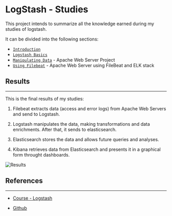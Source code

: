 # LogStash - Studies

This project intends to summarize all the knowledge earned during my studies of logstash.

It can be divided into the following sections:


-  [`Introduction`](./01-Introduction.md)
-  [`Logstash Basics`](./02-LogstashBasics.md)
-  [`Manipulating Data`](./03-ManipulatingData.md) - Apache Web Server Project
-  [`Using Filebeat`](./04-Beats.md) - Apache Web Server using FileBeat and ELK stack

## Results
---
This is the final results of my studies:

1. Filebeat extracts data (access and error logs) from Apache Web Servers and send to Logstash.

2. Logstash manipulates the data, making transformations and data enrichments. After that, it sends to elasticsearch.

3. Elasticsearch stores the data and allows future queries and analyses.

4. Kibana retrieves data from Elasticsearch and presents it in a graphical form throught dashboards.

![Results](./artifacts/FinalProject.gif)

## References
---

- [Course - Logstash](https://www.udemy.com/share/101yeKCEQScl9X/)

- [Github](https://github.com/codingexplained/data-processing-with-logstash)